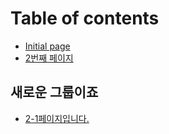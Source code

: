 # Table of contents

* [Initial page](README.md)
* [2번째 페이지](2.md)

## 새로운 그룹이죠

* [2-1페이지입니다.](undefined/2-1-..md)

